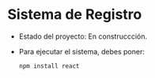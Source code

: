 <h1> Sistema de Registro </h1>

- Estado del proyecto: En construccción.

- Para ejecutar el sistema, debes poner:

  ```npm install react```
